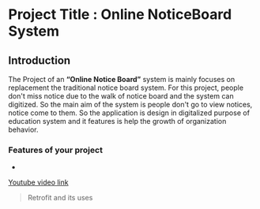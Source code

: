 # Project Title :  Online NoticeBoard System
## Introduction
 The Project of an **“Online Notice Board”** system is mainly focuses on replacement the traditional notice board system.
 For this project, people don't miss notice due to the walk of notice board and the system can digitized.
 So the main aim of the system is people don't go to view notices, notice come to them.
 So the application is design in digitalized purpose of education system and it features is help the growth of organization behavior.

 ### Features of your project
-


 [Youtube video link]( putlink "Online NoticeBoard System")

 > Retrofit and its uses


